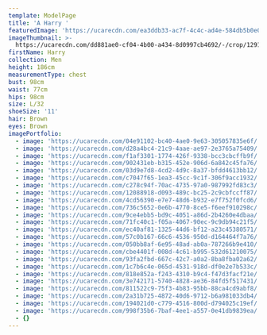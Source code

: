 ```yaml
---
template: ModelPage
title: 'A Harry '
featuredImage: 'https://ucarecdn.com/ea3ddb33-ac7f-4c4c-ad4e-584db5b0e09c/'
imageThumbnail: >-
  https://ucarecdn.com/dd881ae0-cf04-4b00-a434-8d0997cb4692/-/crop/1291x1821/147,106/-/preview/
firstName: Harry
collection: Men
height: 186cm
measurementType: chest
bust: 98cm
waist: 77cm
hips: 98cm
size: L/32
shoeSize: '11'
hair: Brown
eyes: Brown
imagePortfolio:
  - image: 'https://ucarecdn.com/04e91102-bc40-4ae0-9e63-305057835e6f/'
  - image: 'https://ucarecdn.com/d28a4bc4-21c9-4aae-ae97-2e3765a75409/'
  - image: 'https://ucarecdn.com/f1af3301-1774-426f-9338-bcc3cbcffb9f/'
  - image: 'https://ucarecdn.com/902431eb-b315-452e-906d-6a842c45fa76/'
  - image: 'https://ucarecdn.com/03d9e7d8-4cd2-4d9c-8a37-bfdd4613bb12/'
  - image: 'https://ucarecdn.com/c7047f65-1ea3-45cc-9c1f-306f9acc1932/'
  - image: 'https://ucarecdn.com/c278c94f-70ac-4735-97a0-987992fd83c3/'
  - image: 'https://ucarecdn.com/12088918-d093-489c-bc25-2c9cbfccff87/'
  - image: 'https://ucarecdn.com/4cd56390-e7e7-48d6-b932-e7f752f0fcd6/'
  - image: 'https://ucarecdn.com/736c5652-0e6b-4770-8ce5-f6eef910298c/'
  - image: 'https://ucarecdn.com/9ce4ebb5-bd9c-4051-a86d-2b4260e4dbaa/'
  - image: 'https://ucarecdn.com/71fc40c1-f05a-4067-90ec-9c9db94c21f5/'
  - image: 'https://ucarecdn.com/ec40af81-1325-44d6-bf12-a23c45380571/'
  - image: 'https://ucarecdn.com/57c0b167-66c6-4536-950d-d164464f7a76/'
  - image: 'https://ucarecdn.com/050bb8af-6e95-48ad-ab0a-787266b9e410/'
  - image: 'https://ucarecdn.com/cbe4401f-008d-4c61-b995-532d61210075/'
  - image: 'https://ucarecdn.com/93fa2fbd-667c-42c7-a0a2-8ba8fba02a62/'
  - image: 'https://ucarecdn.com/1c7b6c4e-065d-4531-918d-df0e2e7b533c/'
  - image: 'https://ucarecdn.com/818e852a-f243-4310-b9c4-f47d3facf21e/'
  - image: 'https://ucarecdn.com/3e742171-5740-4828-ae36-84fd5f517431/'
  - image: 'https://ucarecdn.com/811522c9-75f3-4b83-95bb-88ca4cd9abf8/'
  - image: 'https://ucarecdn.com/2a31b725-4872-40d6-9712-b6a981033db4/'
  - image: 'https://ucarecdn.com/194021d0-c779-4516-800d-d794025c19ef/'
  - image: 'https://ucarecdn.com/998f35b6-7baf-4ee1-a557-0e41db9839ea/'
  - {}
---
```


